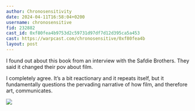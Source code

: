 ```yaml
---
author: Chronosensitivity
date: 2024-04-11T16:58:04+0200
username: chronosensitive
fid: 232882
cast_id: 0xf80fea4b9753d2c59731d97df7d12d395ca5a453
cast: https://warpcast.com/chronosensitive/0xf80fea4b
layout: post
---
```

I found out about this book from an interview with the Safdie Brothers. They said it changed their pov about film.  
  
I completely agree. It’s a bit reactionary and it repeats itself, but it fundamentally questions the pervading narrative of how film, and therefore art, communicates.  

![](https://imagedelivery.net/BXluQx4ige9GuW0Ia56BHw/b05f7f0a-1e0d-42c0-fcda-b260cff5ea00/original)